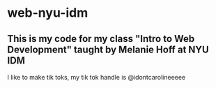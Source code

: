# web-nyu-idm

## This is my code for my class "Intro to Web Development" taught by Melanie Hoff at NYU IDM

I like to make tik toks, my tik tok handle is @idontcarolineeeee 
